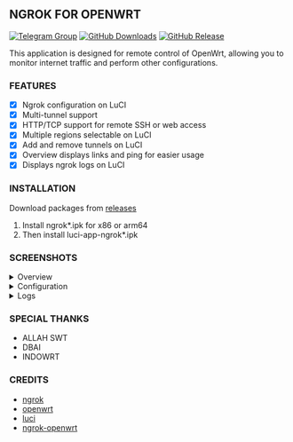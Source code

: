 ## NGROK FOR OPENWRT

[![Telegram Group](https://img.shields.io/badge/Telegram-2CA5E0?style=for-the-badge&logo=telegram&logoColor=white)](https://t.me/+TuLCASzJrVJmNzM1)
[![GitHub Downloads](https://img.shields.io/github/downloads/bobbyunknown/Ngrok-openwrt/total?style=for-the-badge)](https://github.com/bobbyunknown)
[![GitHub Release](https://img.shields.io/github/v/release/bobbyunknown/Ngrok-openwrt?style=for-the-badge)](https://github.com/bobbyunknown/Ngrok-openwrt/releases)


This application is designed for remote control of OpenWrt, allowing you to monitor internet traffic and perform other configurations.

### FEATURES
- [x] Ngrok configuration on LuCI
- [x] Multi-tunnel support
- [x] HTTP/TCP support for remote SSH or web access
- [x] Multiple regions selectable on LuCI
- [x] Add and remove tunnels on LuCI
- [x] Overview displays links and ping for easier usage
- [x] Displays ngrok logs on LuCI

### INSTALLATION

Download packages from [releases](https://github.com/BobbyUnknown/ngrok-openwrt/releases)
1. Install ngrok*.ipk for x86 or arm64
2. Then install luci-app-ngrok*.ipk

### SCREENSHOTS

<details>
<summary>Overview</summary>

![Overview](img/overview.png)
</details>

<details>
<summary>Configuration</summary>

![Configuration](img/config.png)
</details>

<details>
<summary>Logs</summary>

![Logs](img/log.png)
</details>

### SPECIAL THANKS
- ALLAH SWT
- DBAI
- INDOWRT

### CREDITS
- [ngrok](https://ngrok.com/)
- [openwrt](https://openwrt.org/)
- [luci](https://github.com/openwrt/luci)
- [ngrok-openwrt](https://github.com/BobbyUnknown/ngrok-openwrt)
